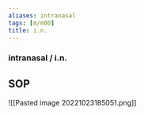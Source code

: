 ```yaml
---
aliases: intranasal
tags: [m/m00]
title: i.n.
---
```

### intranasal / i.n.

## SOP
![[Pasted image 20221023185051.png]]